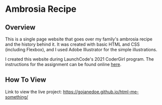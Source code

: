 # Ambrosia Recipe
## Overview
This is a single page website that goes over my family's ambrosia recipe and the history behind it. It was created with basic HTML and CSS (including Flexbox), and I used Adobe Illustrator for the simple illustrations.

I created this website during LaunchCode's 2021 CoderGirl program. The instructions for the assignment can be found online [here](https://education.launchcode.org/intro-to-professional-web-dev/assignments/html-me-something.html).

## How To View
Link to view the live project: https://gojanedoe.github.io/html-me-something/
